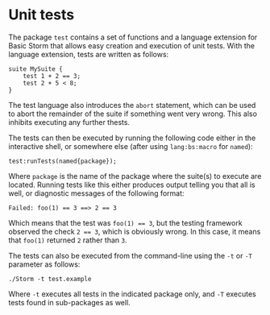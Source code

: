 Unit tests
===========

The package `test` contains a set of functions and a language extension for Basic Storm that allows
easy creation and execution of unit tests. With the language extension, tests are written as follows:

```
suite MySuite {
    test 1 + 2 == 3;
    test 2 + 5 < 8;
}
```
The test language also introduces the `abort` statement, which can be used to abort the remainder of
the suite if something went very wrong. This also inhibits executing any further thests.

The tests can then be executed by running the following code either in the interactive shell, or
somewhere else (after using `lang:bs:macro` for `named`):

```
test:runTests(named{package});
```

Where `package` is the name of the package where the suite(s) to execute are located. Running tests
like this either produces output telling you that all is well, or diagnostic messages of the
following format:

```
Failed: foo(1) == 3 ==> 2 == 3
```

Which means that the test was `foo(1) == 3`, but the testing framework observed the check `2 == 3`,
which is obviously wrong. In this case, it means that `foo(1)` returned `2` rather than `3`.

The tests can also be executed from the command-line using the `-t` or `-T` parameter as follows:

```
./Storm -t test.example
```

Where `-t` executes all tests in the indicated package only, and `-T` executes tests found in
sub-packages as well.

